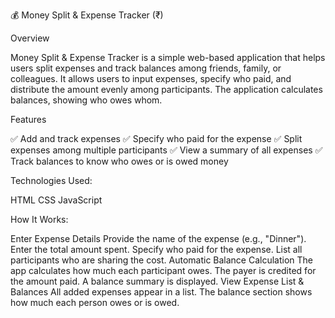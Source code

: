 💰 Money Split & Expense Tracker (₹)

Overview

Money Split & Expense Tracker is a simple web-based application that helps users split expenses and track balances among friends, family, or colleagues. It allows users to input expenses, specify who paid, and distribute the amount evenly among participants. The application calculates balances, showing who owes whom.

Features

✅ Add and track expenses
✅ Specify who paid for the expense
✅ Split expenses among multiple participants
✅ View a summary of all expenses
✅ Track balances to know who owes or is owed money

Technologies Used:

HTML
CSS
JavaScript

How It Works:

Enter Expense Details
Provide the name of the expense (e.g., "Dinner").
Enter the total amount spent.
Specify who paid for the expense.
List all participants who are sharing the cost.
Automatic Balance Calculation
The app calculates how much each participant owes.
The payer is credited for the amount paid.
A balance summary is displayed.
View Expense List & Balances
All added expenses appear in a list.
The balance section shows how much each person owes or is owed.

